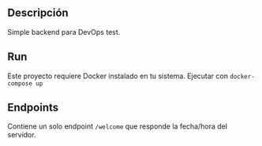 ## Descripción

Simple backend para DevOps test.

## Run

Este proyecto requiere Docker instalado en tu sistema. Ejecutar con `docker-compose up`

## Endpoints

Contiene un solo endpoint `/welcome` que responde la fecha/hora del servidor.
